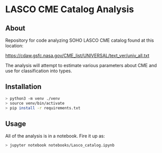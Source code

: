 # LASCO CME Catalog Analysis

## About
Repository for code analyzing SOHO LASCO CME catalog found at this location:

https://cdaw.gsfc.nasa.gov/CME_list/UNIVERSAL/text_ver/univ_all.txt

The analysis will attempt to estimate various parameters about CME and use for classification into types.

## Installation
```bash
> python3 -m venv ./venv
> source venv/bin/activate
> pip install -r requirements.txt
```

## Usage
All of the analysis is in a notebook. Fire it up as:
```bash
> jupyter notebook notebooks/Lasco_catalog.ipynb
```
